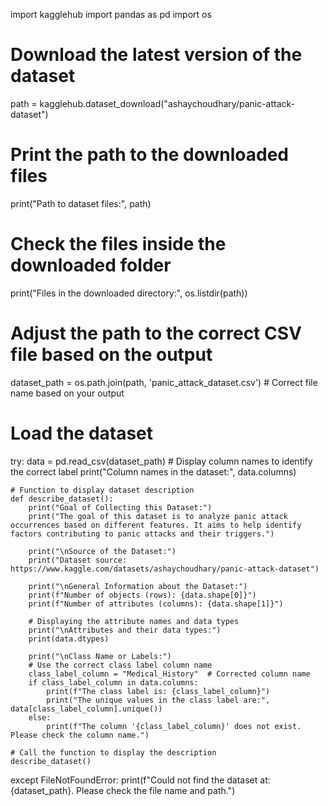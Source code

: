 import kagglehub
import pandas as pd
import os

# Download the latest version of the dataset
path = kagglehub.dataset_download("ashaychoudhary/panic-attack-dataset")

# Print the path to the downloaded files
print("Path to dataset files:", path)

# Check the files inside the downloaded folder
print("Files in the downloaded directory:", os.listdir(path))

# Adjust the path to the correct CSV file based on the output
dataset_path = os.path.join(path, 'panic_attack_dataset.csv')  # Correct file name based on your output

# Load the dataset
try:
    data = pd.read_csv(dataset_path)
    # Display column names to identify the correct label
    print("Column names in the dataset:", data.columns)

    # Function to display dataset description
    def describe_dataset():
        print("Goal of Collecting this Dataset:")
        print("The goal of this dataset is to analyze panic attack occurrences based on different features. It aims to help identify factors contributing to panic attacks and their triggers.")

        print("\nSource of the Dataset:")
        print("Dataset source: https://www.kaggle.com/datasets/ashaychoudhary/panic-attack-dataset")

        print("\nGeneral Information about the Dataset:")
        print(f"Number of objects (rows): {data.shape[0]}")
        print(f"Number of attributes (columns): {data.shape[1]}")

        # Displaying the attribute names and data types
        print("\nAttributes and their data types:")
        print(data.dtypes)

        print("\nClass Name or Labels:")
        # Use the correct class label column name
        class_label_column = "Medical_History"  # Corrected column name
        if class_label_column in data.columns:
            print(f"The class label is: {class_label_column}")
            print("The unique values in the class label are:", data[class_label_column].unique())
        else:
            print(f"The column '{class_label_column}' does not exist. Please check the column name.")

    # Call the function to display the description
    describe_dataset()
except FileNotFoundError:
    print(f"Could not find the dataset at: {dataset_path}. Please check the file name and path.")
